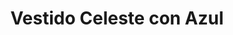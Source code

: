 ---
id: vestido-maxi-celeste
title: Vestido Celeste con Azul 
regularPrice: 66.11
price: 56.2
image: 
    - vestido-maxi-celeste-1.webp
    - vestido-maxi-celeste-2.webp  
description: Vestido maxi, cuello V, elástico en busto y cintura.
material: Algodón
sizes: 
- S
- M
- L
- XL
creationDate: 2025/02/01
isSale: true
isStock: true
startDate: "2025-02-11"
endDate: "2025-02-14"
---